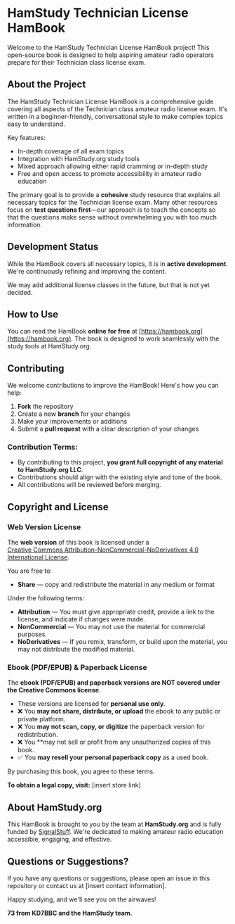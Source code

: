 # HamStudy Technician License HamBook

Welcome to the HamStudy Technician License HamBook project! This open-source book is designed to help aspiring amateur radio operators prepare for their Technician class license exam.

## About the Project

The HamStudy Technician License HamBook is a comprehensive guide covering all aspects of the Technician class amateur radio license exam. It's written in a beginner-friendly, conversational style to make complex topics easy to understand.

Key features:
- In-depth coverage of all exam topics
- Integration with HamStudy.org study tools
- Mixed approach allowing either rapid cramming or in-depth study
- Free and open access to promote accessibility in amateur radio education

The primary goal is to provide a **cohesive** study resource that explains all necessary topics for the Technician license exam. Many other resources focus on **test questions first**—our approach is to teach the concepts so that the questions make sense without overwhelming you with too much information.

## Development Status

While the HamBook covers all necessary topics, it is in **active development**. We're continuously refining and improving the content.

We may add additional license classes in the future, but that is not yet decided.

## How to Use

You can read the HamBook **online for free** at [https://hambook.org](https://hambook.org). The book is designed to work seamlessly with the study tools at HamStudy.org.

## Contributing

We welcome contributions to improve the HamBook! Here's how you can help:

1. **Fork** the repository
2. Create a new **branch** for your changes
3. Make your improvements or additions
4. Submit a **pull request** with a clear description of your changes

### Contribution Terms:
- By contributing to this project, **you grant full copyright of any material to HamStudy.org LLC**.
- Contributions should align with the existing style and tone of the book.
- All contributions will be reviewed before merging.

## Copyright and License

### Web Version License
The **web version** of this book is licensed under a  
[Creative Commons Attribution-NonCommercial-NoDerivatives 4.0 International License](https://creativecommons.org/licenses/by-nc-nd/4.0/).

You are free to:
- **Share** — copy and redistribute the material in any medium or format  

Under the following terms:
- **Attribution** — You must give appropriate credit, provide a link to the license, and indicate if changes were made.
- **NonCommercial** — You may not use the material for commercial purposes.
- **NoDerivatives** — If you remix, transform, or build upon the material, you may not distribute the modified material.

### Ebook (PDF/EPUB) & Paperback License
The **ebook (PDF/EPUB) and paperback versions are NOT covered under the Creative Commons license**.  

- These versions are licensed for **personal use only**.
- ❌ You **may not share, distribute, or upload** the ebook to any public or private platform.
- ❌ You **may not scan, copy, or digitize** the paperback version for redistribution.
- ❌ You **may not sell or profit from any unauthorized copies of this book.
- ✅ You **may resell your personal paperback copy** as a used book.

By purchasing this book, you agree to these terms.

**To obtain a legal copy, visit:** [insert store link]

## About HamStudy.org

This HamBook is brought to you by the team at **HamStudy.org** and is fully funded by [SignalStuff](https://signalstuff.com). We're dedicated to making amateur radio education accessible, engaging, and effective.

## Questions or Suggestions?

If you have any questions or suggestions, please open an issue in this repository or contact us at [insert contact information].

Happy studying, and we'll see you on the airwaves!  

**73 from KD7BBC and the HamStudy team.**
